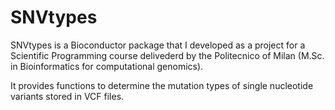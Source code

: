 # SNVtypes
SNVtypes is a Bioconductor package that I developed as a project for a Scientific Programming course delivederd by the Politecnico of Milan (M.Sc. in Bioinformatics for computational genomics).

It provides functions to determine the mutation types of single nucleotide variants stored in VCF files. 

